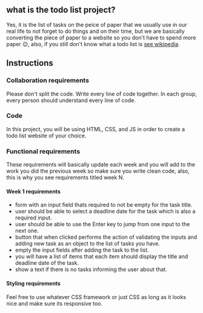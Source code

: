 ## what is the todo list project?
Yes, it is the list of tasks on the peice of paper that we usually use in our real life to not forget to do things and on their time, but we are basically converting the piece of paper to a website so you don't have to spend more paper 😉, also, if you still don't know what a todo list is [see wikipedia](https://en.wiktionary.org/wiki/to-do_list).

## Instructions

### Collaboration requirements
Please don't split the code. Write every line of code together. In each group, every person should understand every line of code.

### Code
In this project, you will be using HTML, CSS, and JS in order to create a todo list website of your choice.

### Functional requirements
These requirements will basically update each week and you will add to the work you did the previous week so make sure you write clean code, also, this is why you see requirements titled week N.

#### Week 1 requirements
- form with an input field thats required to not be empty for the task title.
- user should be able to select a deadline date for the task which is also a required input.
- user should be able to use the Enter key to jump from one input to the next one.
- button that when clicked performs the action of validating the inputs and adding new task as an object to the list of tasks you have.
- empty the input fields after adding the task to the list.
- you will have a list of items that each item should display the title and deadline date of the task.
- show a text if there is no tasks informing the user about that.

#### Styling requirements
Feel free to use whatever CSS framework or just CSS as long as it looks nice and make sure its responsive too.
